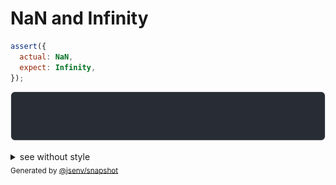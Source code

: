 # NaN and Infinity

```js
assert({
  actual: NaN,
  expect: Infinity,
});
```

![img](throw.svg)

<details>
  <summary>see without style</summary>

```console
AssertionError: actual and expect are different

actual: NaN
expect: Infinity
```

</details>


<sub>
  Generated by <a href="https://github.com/jsenv/core/tree/main/packages/independent/snapshot">@jsenv/snapshot</a>
</sub>